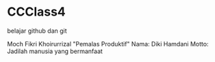 # CCClass4
belajar github dan git

Moch Fikri Khoirurrizal
"Pemalas Produktif"
Nama: Diki Hamdani
Motto: Jadilah manusia yang bermanfaat
